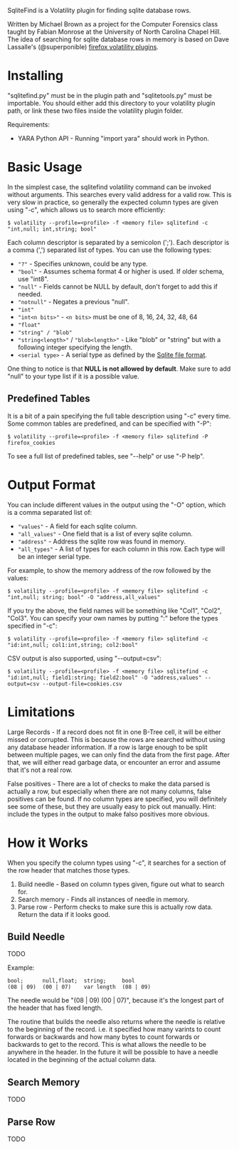 
SqliteFind is a Volatility plugin for finding sqlite database rows.

Written by Michael Brown as a project for the Computer Forensics class taught
by Fabian Monrose at the University of North Carolina Chapel Hill. The idea of
searching for sqlite database rows in memory is based on Dave Lassalle's
(@superponible) [firefox volatility
plugins](https://github.com/superponible/volatility-plugins).

Installing
==========

"sqlitefind.py" must be in the plugin path and "sqlitetools.py" must be
importable. You should either add this directory to your volatility plugin
path, or link these two files inside the volatility plugin folder.

Requirements:

  * YARA Python API - Running "import yara" should work in Python.

Basic Usage
===========

In the simplest case, the sqlitefind volatility command can be invoked without
arguments. This searches every valid address for a valid row. This is very slow
in practice, so generally the expected column types are given using "-c", which
allows us to search more efficiently:

    $ volatility --profile=<profile> -f <memory file> sqlitefind -c "int,null; int,string; bool"

Each column descriptor is separated by a semicolon (';'). Each descriptor is a
comma (',') separated list of types. You can use the following types:

  * `"?"` - Specifies unknown, could be any type.
  * `"bool"` - Assumes schema format 4 or higher is used. If older schema, use
             "int8".
  * `"null"` - Fields cannot be NULL by default, don't forget to add this if
             needed.
  * `"notnull"` - Negates a previous "null".
  * `"int"`
  * `"int<n bits>"` - `<n bits>` must be one of 8, 16, 24, 32, 48, 64
  * `"float"`
  * `"string" / "blob"`
  * `"string<length>"` / `"blob<length>"` - Like "blob" or "string" but with a
                                       following integer specifying the length.
  * `<serial type>` - A serial type as defined by the [Sqlite file
                    format](https://www.sqlite.org/fileformat2.html#record_format).

One thing to notice is that **NULL is not allowed by default**. Make sure to
add "null" to your type list if it is a possible value.


Predefined Tables
-----------------

It is a bit of a pain specifying the full table description using "-c" every
time. Some common tables are predefined, and can be specified with "-P":

    $ volatility --profile=<profile> -f <memory file> sqlitefind -P firefox_cookies

To see a full list of predefined tables, see "--help" or use "-P help".


Output Format
=============

You can include different values in the output using the "-O" option, which is
a comma separated list of:

  * `"values"` - A field for each sqlite column.
  * `"all_values"` - One field that is a list of every sqlite column.
  * `"address"` - Address the sqlite row was found in memory.
  * `"all_types"` - A list of types for each column in this row. Each type will
                  be an integer serial type.

For example, to show the memory address of the row followed by the values:

    $ volatility --profile=<profile> -f <memory file> sqlitefind -c "int,null; string; bool" -O "address,all_values"

If you try the above, the field names will be something like "Col1", "Col2",
"Col3". You can specify your own names by putting "<name>:" before the types
specified in "-c":

    $ volatility --profile=<profile> -f <memory file> sqlitefind -c "id:int,null; col1:int,string; col2:bool"

CSV output is also supported, using "--output=csv":

    $ volatility --profile=<profile> -f <memory file> sqlitefind -c "id:int,null; field1:string; field2:bool" -O "address,values" --output=csv --output-file=cookies.csv


Limitations
===========

Large Records - If a record does not fit in one B-Tree cell, it will be either
missed or corrupted. This is because the rows are searched without using any
database header information. If a row is large enough to be split between
multiple pages, we can only find the data from the first page. After that,
we will either read garbage data, or encounter an error and assume that it's
not a real row.

False positives - There are a lot of checks to make the data parsed is actually
a row, but especially when there are not many columns, false positives can be
found. If no column types are specified, you will definitely see some of these,
but they are usually easy to pick out manually. Hint: include the types in the
output to make falso positives more obvious.


How it Works
============

When you specify the column types using "-c", it searches for a section of the
row header that matches those types. 

  1. Build needle - Based on column types given, figure out what to search for.
  2. Search memory - Finds all instances of needle in memory.
  3. Parse row - Perform checks to make sure this is actually row data. Return
        the data if it looks good.

Build Needle
------------

TODO

Example:

    bool;      null,float;  string;     bool
    (08 | 09)  (00 | 07)    var length  (08 | 09)

The needle would be "(08 | 09)  (00 | 07)", because it's the longest part of the
header that has fixed length.

The routine that builds the needle also returns where the needle is relative to
the beginning of the record. i.e. it specified how many varints to count
forwards or backwards and how many bytes to count forwards or backwards to get
to the record. This is what allows the needle to be anywhere in the header. In
the future it will be possible to have a needle located in the beginning of the
actual column data.

Search Memory
-------------

TODO

Parse Row
---------

TODO
